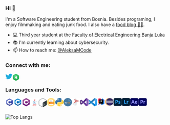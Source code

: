 ### Hi 👋
I'm a Software Engineering student from Bosnia. Besides programing, I enjoy filmmaking and eating junk food. I also have a [food blog 🍕🍪][aleksavscalories].

- 💻 Third year student at the [Faculty of Electrical Engineering Banja Luka](https://etf.unibl.org/index.php/en/home)
- 📚 I'm currently learning about cybersecurity.
- 📫 How to reach me: [@AleksaMCode][twitter]

### Connect with me:
[<img align="left" alt="AleksaMCode | Twitter" title="Twitter" width="22px" src="./resources/twitter_logo.png?raw=true" />][twitter]
[<img align="left" alt="AleksaMCode | Hackerrank" title="Hackerank" width="22px" src="./resources/hackerrank_logo.png?raw=true" />][hackerrank]

<br />

### Languages and Tools:
<img align="left" alt="C" title="C" width="26px" src="./resources/c_logo.png?raw=true" />
<img align="left" alt="C++" title="C++" width="26px" src="./resources/c-plus-plus_logo.png?raw=true" />
<img align="left" alt="C#" title="C#" width="26px" src="./resources/c-sharp_logo.png?raw=true" />
<img align="left" alt="Java" title="Java" width="26px" src="./resources/java_logo.png?raw=true" />
<img align="left" alt="Linux Bash" title="Linux Bash" width="26px" src="./resources/linux-bash_logo.png?raw=true" />
<img align="left" alt="NASM" title="NASM" width="26px" src="./resources/asm.png?raw=true" />
<img align="left" alt="Python" title="Python" width="26px" src="./resources/python_logo.svg?raw=true" />
<img align="left" alt="MySql" title="NASM" width="26px" src="./resources/mysql_logo.png?raw=true" />
<img align="left" alt="SQL Server" title="SQL server" width="26px" src="./resources/sql-server_logo.png?raw=true" />
<img align="left" alt="Visual Studio" title="Visual Studio" width="26px" src="./resources/visual-studio_logo.png?raw=true" />
<img align="left" alt="Visual Studio Code" title="Visual Studio Code" width="26px" src="./resources/visual-studio-code_logo.png?raw=true" />
<img align="left" alt="IntelliJ IDEA" title="IntelliJ IDEA" width="26px" src="./resources/IntelliJ-IDEA_logo.png?raw=true" />
<img align="left" alt="Eclipse" title="Eclipse" width="26px" src="./resources/eclipse_logo.png?raw=true" />
<img align="left" alt="Adobe Photoshop" title="Adobe Photoshop" width="26px" src="./resources/adobe-photoshop_logo.png?raw=true" />
<img align="left" alt="Adobe Lightroom" title="Adobe Lightroom" width="26px" src="./resources/adobe-lightroom_logo.png?raw=true" />
<img align="left" alt="Adobe After Effects" title="Adobe After Effects" width="26px" src="./resources/adobe-after-effects_logo.png?raw=true" />
<img align="left" alt="Adobe Premiere Pro" title="Adobe Premiere Pro" width="26px" src="./resources/adobe-premiere-pro_logo.png?raw=true" />

[twitter]: https://twitter.com/AleksaMCode
[hackerrank]: https://www.hackerrank.com/AleksaMCode
[aleksavscalories]: https://www.instagram.com/aleksavscalories

<br><br><br>
![Top Langs](https://github-readme-stats.vercel.app/api/top-langs/?username=aleksamcode&layout=compact&langs_count=10)
